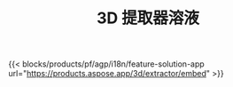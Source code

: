 ﻿---
title: 3D 提取器溶液 
weight: 7730
url: /zh/extractor
limit: 
description: 将 3D 文件转换为Autodesk、 Draco 、 Wavefront 、 3D Studio和许多其他格式
---
{{< blocks/products/pf/agp/i18n/feature-solution-app url="https://products.aspose.app/3d/extractor/embed" >}} 
